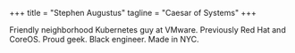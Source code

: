 +++
title = "Stephen Augustus"
tagline = "Caesar of Systems"
+++

Friendly neighborhood Kubernetes guy at VMware. Previously Red Hat and CoreOS. Proud geek. Black engineer. Made in NYC.